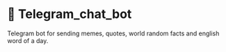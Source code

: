 # 📩 Telegram_chat_bot
Telegram bot for sending memes, quotes, world random facts and english word of a day.
